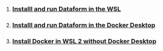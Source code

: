 1. ### [Installl and run Dataform in the WSL](https://github.com/dimonet/dataform_example/blob/main/docs/dataform_in_docker.md)                                           
2. ### [Installl and run Dataform in the Docker Desktop](https://github.com/dimonet/dataform_example/blob/main/docs/dataform_in_docker.md)
3. ### [Install Docker in WSL 2 without Docker Desktop](https://github.com/dimonet/dataform_example/blob/main/docs/docker_in_wsl.md)